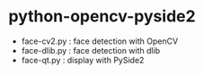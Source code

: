 # python-opencv-pyside2

* face-cv2.py : face detection with OpenCV
* face-dlib.py : face detection with dlib
* face-qt.py : display with PySide2